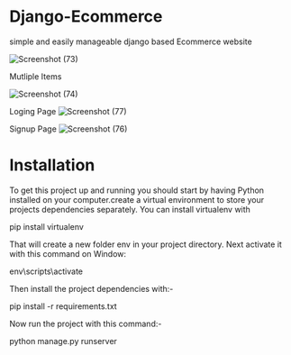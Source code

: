 # Django-Ecommerce 
simple and easily manageable django based Ecommerce website

![Screenshot (73)](https://user-images.githubusercontent.com/57299163/117262935-6429dc80-ae6f-11eb-9983-1caa6716e29f.png)

Mutliple Items

![Screenshot (74)](https://user-images.githubusercontent.com/57299163/117263527-fcc05c80-ae6f-11eb-97cf-68b982a2b975.png)

Loging Page
![Screenshot (77)](https://user-images.githubusercontent.com/57299163/117263707-2bd6ce00-ae70-11eb-8f6c-e3998ca81655.png)

Signup Page
![Screenshot (76)](https://user-images.githubusercontent.com/57299163/117263821-49a43300-ae70-11eb-9b30-d85395a65f77.png)

# Installation
To get this project up and running you should start by having Python installed on your computer.create a virtual environment to store your projects dependencies separately. You can install virtualenv with

pip install virtualenv 

That will create a new folder env in your project directory. Next activate it with this command on Window:

env\scripts\activate

Then install the project dependencies with:-

pip install -r requirements.txt

Now run the project with this command:-

python manage.py runserver

